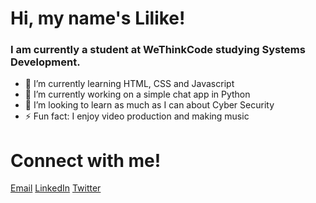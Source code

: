 # Hi, my name's Lilike!

### I am currently a student at WeThinkCode studying Systems Development.

- 🌱 I’m currently learning HTML, CSS and Javascript
- 🔭 I’m currently working on a simple chat app in Python
- 🤔 I’m looking to learn as much as I can about Cyber Security
- ⚡ Fun fact: I enjoy video production and making music

# Connect with me!
[Email](lilike.nel@gmail.com)
[LinkedIn](https://www.linkedin.com/in/lilikenel/)
[Twitter](https://twitter.com/lilikenel)

